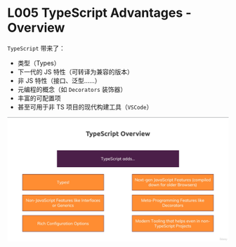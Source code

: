 # L005 TypeScript Advantages - Overview



`TypeScript` 带来了：

- 类型（Types）
- 下一代的 JS 特性（可转译为兼容的版本）
- 非 JS 特性（接口、泛型……）
- 元编程的概念（如 `Decorators` 装饰器）
- 丰富的可配置项
- 甚至可用于非 TS 项目的现代构建工具（`VSCode`）

![TypeScript Overview](../assets/5-1.png)

